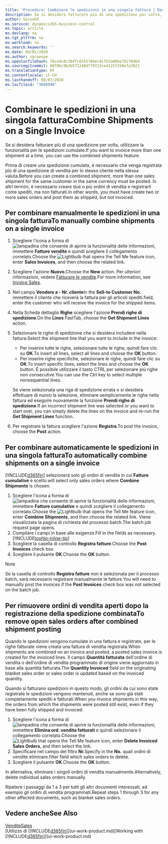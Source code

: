 ```yaml
---
title: 'Procedura: Combinare le spedizioni in una singola fattura | Documenti Microsoft'
description: Se si desidera fatturare più di una spedizione per volta, utilizzare la funzionalità per le spedizioni cumulate.
author: SorenGP
ms.service: dynamics365-business-central
ms.topic: article
ms.devlang: na
ms.tgt_pltfrm: na
ms.workload: na
ms.search.keywords: ''
ms.date: 04/01/2020
ms.author: sgroespe
ms.openlocfilehash: f6ce4c0c304fc8255789ec91fb3a00ba78170d6d
ms.sourcegitcommit: 6078bc9b2b571248d779722ce4125f250e7a3922
ms.translationtype: HT
ms.contentlocale: it-CH
ms.lasthandoff: 08/07/2020
ms.locfileid: "3666940"
---
```

# <a name="combine-shipments-on-a-single-invoice"></a><span data-ttu-id="eca4b-103">Combinare le spedizioni in una singola fattura</span><span class="sxs-lookup"><span data-stu-id="eca4b-103">Combine Shipments on a Single Invoice</span></span>
<span data-ttu-id="eca4b-104">Se si desidera fatturare più di una spedizione per volta, utilizzare la funzionalità per le spedizioni cumulate.</span><span class="sxs-lookup"><span data-stu-id="eca4b-104">If you want to invoice more than one shipment at a time, you can use the combined shipments feature.</span></span>  

<span data-ttu-id="eca4b-105">Prima di creare una spedizione cumulata, è necessario che venga registrata più di una spedizione di vendita per lo stesso cliente nella stessa valuta.</span><span class="sxs-lookup"><span data-stu-id="eca4b-105">Before you can create a combined shipment, more than one sales shipment for the same customer in the same currency must be posted.</span></span> <span data-ttu-id="eca4b-106">In altri termini, è necessario creare due o più ordini di vendita e registrarli come spediti, ma non fatturati.</span><span class="sxs-lookup"><span data-stu-id="eca4b-106">In other words, you must have create two or more sales orders and post them as shipped, but not invoiced.</span></span> 

## <a name="to-manually-combine-shipments-on-a-single-invoice"></a><span data-ttu-id="eca4b-107">Per combinare manualmente le spedizioni in una singola fattura</span><span class="sxs-lookup"><span data-stu-id="eca4b-107">To manually combine shipments on a single invoice</span></span>  
1. <span data-ttu-id="eca4b-108">Scegliere l'icona a forma di ![lampadina che consente di aprire la funzionalità delle informazioni](media/ui-search/search_small.png "Informazioni sull'operazione che si desidera eseguire"), immettere **Fatture vendite** e quindi scegliere il collegamento correlato.</span><span class="sxs-lookup"><span data-stu-id="eca4b-108">Choose the ![Lightbulb that opens the Tell Me feature](media/ui-search/search_small.png "Tell me what you want to do") icon, enter **Sales Invoices**, and then choose the related link.</span></span>  
2. <span data-ttu-id="eca4b-109">Scegliere l'azione **Nuovo**.</span><span class="sxs-lookup"><span data-stu-id="eca4b-109">Choose the **New** action.</span></span> <span data-ttu-id="eca4b-110">Per ulteriori informazioni, vedere [Fatturare le vendite](sales-how-invoice-sales.md).</span><span class="sxs-lookup"><span data-stu-id="eca4b-110">For more information, see [Invoice Sales](sales-how-invoice-sales.md).</span></span>
3. <span data-ttu-id="eca4b-111">Nel campo **Vendere a - Nr. cliente**</span><span class="sxs-lookup"><span data-stu-id="eca4b-111">In the **Sell-to Customer No.**</span></span> <span data-ttu-id="eca4b-112">immettere il cliente che riceverà la fattura per gli articoli spediti.</span><span class="sxs-lookup"><span data-stu-id="eca4b-112">field, enter the customer who will receive the invoice for the shipped items.</span></span>  
4. <span data-ttu-id="eca4b-113">Nella Scheda dettaglio **Righe** scegliere l'azione **Prendi righe di spedizione**.</span><span class="sxs-lookup"><span data-stu-id="eca4b-113">On the **Lines** FastTab, choose the **Get Shipment Lines** action.</span></span>  
5. <span data-ttu-id="eca4b-114">Selezionare le righe di spedizione che si desidera includere nella fattura:</span><span class="sxs-lookup"><span data-stu-id="eca4b-114">Select the shipment line that you want to include in the invoice:</span></span>  

    - <span data-ttu-id="eca4b-115">Per inserire tutte le righe, selezionare tutte le righe, quindi fare clic su **OK**.</span><span class="sxs-lookup"><span data-stu-id="eca4b-115">To insert all lines, select all lines and choose the **OK** button.</span></span>  
    - <span data-ttu-id="eca4b-116">Per inserire righe specifiche, selezionare le righe, quindi fare clic su **OK**.</span><span class="sxs-lookup"><span data-stu-id="eca4b-116">To insert specific lines, select the lines and choose the **OK** button.</span></span> <span data-ttu-id="eca4b-117">È possibile utilizzare il tasto CTRL per selezionare più righe non consecutive.</span><span class="sxs-lookup"><span data-stu-id="eca4b-117">You can use the Ctrl key to select multiple nonsequential lines.</span></span>  

    <span data-ttu-id="eca4b-118">Se viene selezionata una riga di spedizione errata o si desidera effettuare di nuovo la selezione, eliminare semplicemente le righe nella fattura ed eseguire nuovamente la funzione **Prendi righe di spedizione**.</span><span class="sxs-lookup"><span data-stu-id="eca4b-118">If an incorrect shipment line was selected or you want to start over, you can simply delete the lines on the invoice and re-run the **Get Shipment Lines** function.</span></span>  
7. <span data-ttu-id="eca4b-119">Per registrare la fattura scegliere l'azione **Registra**.</span><span class="sxs-lookup"><span data-stu-id="eca4b-119">To post the invoice, choose the **Post** action.</span></span>  

## <a name="to-automatically-combine-shipments-on-a-single-invoice"></a><span data-ttu-id="eca4b-120">Per combinare automaticamente le spedizioni in una singola fattura</span><span class="sxs-lookup"><span data-stu-id="eca4b-120">To automatically combine shipments on a single invoice</span></span>  
[!INCLUDE[d365fin](includes/d365fin_md.md)] <span data-ttu-id="eca4b-121">selezionerà solo gli ordini di vendita in cui **Fatture cumulative** è scelto.</span><span class="sxs-lookup"><span data-stu-id="eca4b-121">will select only sales orders where **Combine Shipments** is chosen.</span></span> 

1. <span data-ttu-id="eca4b-122">Scegliere l'icona a forma di ![lampadina che consente di aprire la funzionalità delle informazioni](media/ui-search/search_small.png "Informazioni sull'operazione che si desidera eseguire"), immettere **Fatture cumulative** e quindi scegliere il collegamento correlato.</span><span class="sxs-lookup"><span data-stu-id="eca4b-122">Choose the ![Lightbulb that opens the Tell Me feature](media/ui-search/search_small.png "Tell me what you want to do") icon, enter **Combine Shipments**, and then choose the related link.</span></span> <span data-ttu-id="eca4b-123">Viene visualizzata la pagina di richiesta del processo batch.</span><span class="sxs-lookup"><span data-stu-id="eca4b-123">The batch job request page opens.</span></span>  
2. <span data-ttu-id="eca4b-124">Compilare i campi in base alle esigenze.</span><span class="sxs-lookup"><span data-stu-id="eca4b-124">Fill in the fields as necessary.</span></span> [!INCLUDE[tooltip-inline-tip](includes/tooltip-inline-tip_md.md)]
3. <span data-ttu-id="eca4b-125">Scegliere la casella di controllo **Registra fatture**.</span><span class="sxs-lookup"><span data-stu-id="eca4b-125">Choose the **Post Invoices** check box.</span></span>  
4. <span data-ttu-id="eca4b-126">Scegliere il pulsante **OK**.</span><span class="sxs-lookup"><span data-stu-id="eca4b-126">Choose the **OK** button.</span></span>  

> [!NOTE]  
>  <span data-ttu-id="eca4b-127">Se la casella di controllo **Registra fatture** non è selezionata per il processo batch, sarà necessario registrare manualmente le fatture.</span><span class="sxs-lookup"><span data-stu-id="eca4b-127">You will need to manually post the invoices if the **Post Invoices** check box was not selected on the batch job.</span></span>  

## <a name="to-remove-open-sales-orders-after-combined-shipment-posting"></a><span data-ttu-id="eca4b-128">Per rimuovere ordini di vendita aperti dopo la registrazione della spedizione combinata</span><span class="sxs-lookup"><span data-stu-id="eca4b-128">To remove open sales orders after combined shipment posting</span></span> 
<span data-ttu-id="eca4b-129">Quando le spedizioni vengono cumulate in una fattura e registrate, per le righe fatturate viene creata una fattura di vendita registrata.</span><span class="sxs-lookup"><span data-stu-id="eca4b-129">When shipments are combined on an invoice and posted, a posted sales invoice is created for the invoiced lines.</span></span> <span data-ttu-id="eca4b-130">Il campo **Quantità fatturata** dell'ordine di vendita o dell'ordine di vendita programmato di origine viene aggiornato in base alla quantità fatturata.</span><span class="sxs-lookup"><span data-stu-id="eca4b-130">The **Quantity Invoiced** field on the originating blanket sales order or sales order is updated based on the invoiced quantity.</span></span>  

<span data-ttu-id="eca4b-131">Quando si fatturano spedizioni in questo modo, gli ordini da cui sono state registrate le spedizioni vengono mantenuti, anche se sono già stati completamente spediti e fatturati.</span><span class="sxs-lookup"><span data-stu-id="eca4b-131">When you invoice shipments in this way, the orders from which the shipments were posted still exist, even if they have been fully shipped and invoiced.</span></span>   

1. <span data-ttu-id="eca4b-132">Scegliere l'icona a forma di ![lampadina che consente di aprire la funzionalità delle informazioni](media/ui-search/search_small.png "Informazioni sull'operazione che si desidera eseguire"), immettere **Elimina ord. vendita fatturati** e quindi selezionare il collegamento correlato.</span><span class="sxs-lookup"><span data-stu-id="eca4b-132">Choose the ![Lightbulb that opens the Tell Me feature](media/ui-search/search_small.png "Tell me what you want to do") icon, enter **Delete Invoiced Sales Orders**, and then select the link.</span></span>  
2. <span data-ttu-id="eca4b-133">Specificare nel campo del filtro **Nr.**</span><span class="sxs-lookup"><span data-stu-id="eca4b-133">Specify in the **No.**</span></span> <span data-ttu-id="eca4b-134">quali ordini di vendite eliminare.</span><span class="sxs-lookup"><span data-stu-id="eca4b-134">filter field which sales orders to delete.</span></span>  
3. <span data-ttu-id="eca4b-135">Scegliere il pulsante **OK**.</span><span class="sxs-lookup"><span data-stu-id="eca4b-135">Choose the **OK** button.</span></span>  

<span data-ttu-id="eca4b-136">In alternativa, eliminare i singoli ordini di vendita manualmente.</span><span class="sxs-lookup"><span data-stu-id="eca4b-136">Alternatively, delete individual sales orders manually.</span></span>  

<span data-ttu-id="eca4b-137">Ripetere i passaggi da 1 a 3 per tutti gli altri documenti interessati, ad esempio gli ordini di vendita programmati.</span><span class="sxs-lookup"><span data-stu-id="eca4b-137">Repeat steps 1 through 3 for any other affected documents, such as blanket sales orders.</span></span>

## <a name="see-also"></a><span data-ttu-id="eca4b-138">Vedere anche</span><span class="sxs-lookup"><span data-stu-id="eca4b-138">See Also</span></span>  
[<span data-ttu-id="eca4b-139">Vendite</span><span class="sxs-lookup"><span data-stu-id="eca4b-139">Sales</span></span>](sales-manage-sales.md)  
<span data-ttu-id="eca4b-140">[Utilizzo di [!INCLUDE[d365fin](includes/d365fin_md.md)]](ui-work-product.md)</span><span class="sxs-lookup"><span data-stu-id="eca4b-140">[Working with [!INCLUDE[d365fin](includes/d365fin_md.md)]](ui-work-product.md)</span></span>
